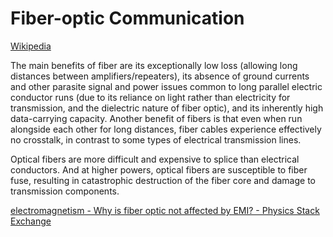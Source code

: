 # Fiber-optic Communication
[Wikipedia](https://en.wikipedia.org/wiki/Fiber-optic_communication)

The main benefits of fiber are its exceptionally low loss (allowing long distances between amplifiers/repeaters), its absence of ground currents and other parasite signal and power issues common to long parallel electric conductor runs (due to its reliance on light rather than electricity for transmission, and the dielectric nature of fiber optic), and its inherently high data-carrying capacity. Another benefit of fibers is that even when run alongside each other for long distances, fiber cables experience effectively no crosstalk, in contrast to some types of electrical transmission lines.

Optical fibers are more difficult and expensive to splice than electrical conductors. And at higher powers, optical fibers are susceptible to fiber fuse, resulting in catastrophic destruction of the fiber core and damage to transmission components.

[electromagnetism - Why is fiber optic not affected by EMI? - Physics Stack Exchange](https://physics.stackexchange.com/questions/630160/why-is-fiber-optic-not-affected-by-emi)